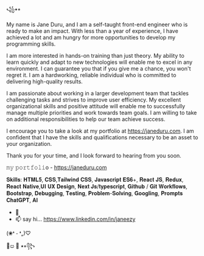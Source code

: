 ꧁⭑⭒ 

My name is Jane Duru, and I am a self-taught front-end engineer who is ready to make an impact. With less than a year of experience, I have achieved a lot and am hungry for more opportunities to develop my programming skills.

I am more interested in hands-on training than just theory. My ability to learn quickly and adapt to new technologies will enable me to excel in any environment. I can guarantee you that if you give me a chance, you won't regret it. I am a hardworking, reliable individual who is committed to delivering high-quality results.

I am passionate about working in a larger development team that tackles challenging tasks and strives to improve user efficiency. My excellent organizational skills and positive attitude will enable me to successfully manage multiple priorities and work towards team goals. I am willing to take on additional responsibilities to help our team achieve success.

I encourage you to take a look at my portfolio at https://janeduru.com. I am confident that I have the skills and qualifications necessary to be an asset to your organization.

Thank you for your time, and I look forward to hearing from you soon.




𝚖𝚢 𝚙𝚘𝚛𝚝𝚏𝚘𝚕𝚒o - https://janeduru.com 

 𝐒𝐤𝐢𝐥𝐥𝐬: 
𝐇𝐓𝐌𝐋𝟓, 𝐂𝐒𝐒,𝐓𝐚𝐢𝐥𝐰𝐢𝐧𝐝 𝐂𝐒𝐒, 𝐉𝐚𝐯𝐚𝐬𝐜𝐫𝐢𝐩𝐭 𝐄𝐒𝟔+, 𝐑𝐞𝐚𝐜𝐭 𝐉𝐒, 𝐑𝐞𝐝𝐮𝐱, 𝐑𝐞𝐚𝐜𝐭 𝐍𝐚𝐭𝐢𝐯𝐞,𝐔𝐈 𝐔𝐗 𝐃𝐞𝐬𝐢𝐠𝐧, 𝐍𝐞𝐱𝐭 𝐉𝐬/𝐭𝐲𝐩𝐞𝐬𝐜𝐫𝐢𝐩𝐭, 𝐆𝐢𝐭𝐡𝐮𝐛 / 𝐆𝐢𝐭 𝐖𝐨𝐫𝐤𝐟𝐥𝐨𝐰𝐬, 𝐁𝐨𝐨𝐭𝐬𝐭𝐫𝐚𝐩, 𝐃𝐞𝐛𝐮𝐠𝐠𝐢𝐧𝐠, 𝐓𝐞𝐬𝐭𝐢𝐧𝐠, 𝐏𝐫𝐨𝐛𝐥𝐞𝐦-𝐒𝐨𝐥𝐯𝐢𝐧𝐠, 𝐆𝐨𝐨𝐠𝐥𝐢𝐧𝐠, 𝐏𝐫𝐨𝐦𝐩𝐭𝐬 𝐂𝐡𝐚𝐭𝐆𝐏𝐓, 𝐀𝐈



 
- 💞️ 
- 📫 say hi... https://www.linkedin.com/in/janeezy

(❀❛ ֊ ❛„)♡ 

🎉ඏ 🌷
⭑⭒꧂
